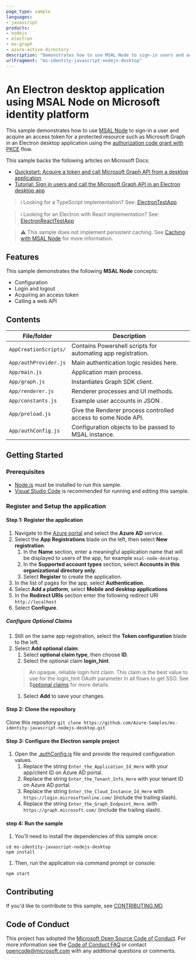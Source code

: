 ```yaml
---
page_type: sample
languages:
- javascript
products:
- nodejs
- electron
- ms-graph
- azure-active-directory
description: "Demonstrates how to use MSAL Node to sign-in users and acquire access tokens for a protected resource such as Microsoft Graph in an Electron desktop application using the OAuth 2.0 authorization code flow with PKCE."
urlFragment: "ms-identity-javascript-nodejs-desktop"
---
```


# An Electron desktop application using MSAL Node on Microsoft identity platform

This sample demonstrates how to use [MSAL Node](https://github.com/AzureAD/microsoft-authentication-library-for-js/tree/dev/lib/msal-node) to sign-in a user and acquire an access token for a protected resource such as Microsoft Graph in an Electron desktop application using the [authorization code grant with PKCE](https://docs.microsoft.com/azure/active-directory/develop/v2-oauth2-auth-code-flow) flow.

This sample backs the following articles on Microsoft Docs:

- [Quickstart: Acquire a token and call Microsoft Graph API from a desktop application](https://learn.microsoft.com/azure/active-directory/develop/desktop-app-quickstart?pivots=devlang-nodejs-electron)
- [Tutorial: Sign in users and call the Microsoft Graph API in an Electron desktop app](https://learn.microsoft.com/azure/active-directory/develop/tutorial-v2-nodejs-desktop)

> :information_source: Looking for a TypeScript implementation? See: [ElectronTestApp](https://github.com/AzureAD/microsoft-authentication-library-for-js/tree/dev/samples/msal-node-samples/ElectronTestApp)

> :information_source: Looking for an Electron with React implementation? See: [ElectronReactTestApp](https://github.com/AzureAD/microsoft-authentication-library-for-js/tree/dev/samples/msal-node-samples/ElectronReactTestApp)

> :warning: This sample does not implement persistent caching. See [Caching with MSAL Node](https://github.com/AzureAD/microsoft-authentication-library-for-js/blob/dev/lib/msal-node/docs/caching.md) for more information.

## Features

This sample demonstrates the following **MSAL Node** concepts:

- Configuration
- Login and logout
- Acquiring an access token
- Calling a web API

## Contents

| File/folder                  | Description                                                  |
|------------------------------|--------------------------------------------------------------|
| `AppCreationScripts/`        | Contains Powershell scripts for automating app registration. |
| `App/authProvider.js`        | Main authentication logic resides here.                      |
| `App/main.js`                | Application main process.                                    |
| `App/graph.js`               | Instantiates Graph SDK client.                               |
| `App/renderer.js`            | Renderer processes and UI methods.                           |
| `App/constants.js`           | Example user accounts in JSON .                              |
| `App/preload.js`             | Give the Renderer process controlled access to some Node API.|
| `App/authConfig.js`          | Configuration objects to be passed to MSAL instance.         |

## Getting Started

### Prerequisites

- [Node.js](https://nodejs.org/en/) must be installed to run this sample.
- [Visual Studio Code](https://code.visualstudio.com/download) is recommended for running and editing this sample.

### Register and Setup the application

#### Step 1: Register the application

1. Navigate to the [Azure portal](https://portal.azure.com) and select the **Azure AD** service.
1. Select the **App Registrations** blade on the left, then select **New registration**.
    1. In the **Name** section, enter a meaningful application name that will be displayed to users of the app, for example `msal-node-desktop`.
    1. In the **Supported account types** section, select **Accounts in this organizational directory only**.
    1. Select **Register** to create the application.
1. In the list of pages for the app, select **Authentication**.
1. Select **Add a platform**, select **Mobile and desktop applications**
1. In the **Redirect URIs** section enter the following redirect URI `http://localhost`
1. Select **Configure**.

##### Configure Optional Claims

1. Still on the same app registration, select the **Token configuration** blade to the left.
1. Select **Add optional claim**:
    1. Select **optional claim type**, then choose **ID**.
    1. Select the optional claim **login_hint**.
    > An opaque, reliable login hint claim. This claim is the best value to use for the login_hint OAuth parameter in all flows to get SSO. See $[optional claims](https://docs.microsoft.com/azure/active-directory/develop/active-directory-optional-claims) for more details.
    1. Select **Add** to save your changes.

#### Step 2: Clone the repository  

Clone this repository `git clone https://github.com/Azure-Samples/ms-identity-javascript-nodejs-desktop.git`

#### Step 3: Configure the Electron sample project

1. Open the [.authConfig.js](./App/authConfig.js) file and provide the required configuration values.
    1. Replace the string `Enter_the_Application_Id_Here` with your app/client ID on Azure AD portal.
    1. Replace the string `Enter_the_Tenant_Info_Here` with your tenant ID on Azure AD portal.
    1. Replace the string `Enter_the_Cloud_Instance_Id_Here` with `https://login.microsoftonline.com/` (include the trailing slash).
    1. Replace the string `Enter_the_Graph_Endpoint_Here`. with `https://graph.microsoft.com/` (include the trailing slash).

#### step 4: Run  the sample

1. You'll need to install the dependencies of this sample once:

```console
cd ms-identity-javascript-nodejs-desktop
npm install
```

1. Then, run the application via command prompt or console:

```console
npm start
```

## Contributing

If you'd like to contribute to this sample, see [CONTRIBUTING.MD](./CONTRIBUTING.md).

## Code of Conduct

This project has adopted the [Microsoft Open Source Code of Conduct](https://opensource.microsoft.com/codeofconduct/).
For more information see the [Code of Conduct FAQ](https://opensource.microsoft.com/codeofconduct/faq/) or
contact [opencode@microsoft.com](mailto:opencode@microsoft.com) with any additional questions or comments.
